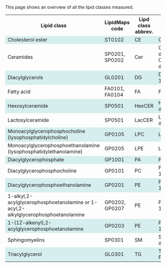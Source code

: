 This page shows an overview of all the lipid classes measured.

<style>
  tr:nth-child(even) {
    background-color: #D6EEEE;
  }
</style>

<table style="width:100%">
<tr>
  <th>Lipid class</th>
  <th>LipidMaps code</th>
  <th>Lipd class abbrev.</th>
  <th>Example</th>
</tr>
<tr>
  <td>Cholesterol ester</td>
  <td>ST0102</td>
  <td>CE</td>
  <td>CE 18:0</td>
</tr>
<tr>
  <td>Ceramides</td>
  <td>SP0201, SP0202</td>
  <td>Cer</td>
  <td>Cer d18:0/18:1, Cer d18:1/18:1</td>
</tr>
<tr>
  <td>Diacylglycerols</td>
  <td>GL0201</td>
  <td>DG</td>
  <td>DG 16:0_18:0</td>
</tr>
<tr>
  <td>Fatty acid</td>
  <td>FA0101, FA0104</td>
  <td>FA</td>
  <td>FA 18:0</td>
</tr>
<tr>
  <td>Hexosylceramide</td>
  <td>SP0501</td>
  <td>HexCER</td>
  <td>HexCER d18:1/18:0</td>
</tr>
<tr>
  <td>Lactosylceramide</td>
  <td>SP0501</td>
  <td>LacCER</td>
  <td>LacCER d18:1/18:0</td>
</tr>
<tr>
  <td>Monoacylglycerophosphocholine (lysophosphatidylcholine)</td>
  <td>GP0105</td>
  <td>LPC</td>
  <td>LPC 18:0</td>
</tr>
<tr>
  <td>Monoacylglycerophosphoethanolamine (lysophosphatidylethanolamine)</td>
  <td>GP0205</td>
  <td>LPE</td>
  <td>LPE 18:0</td>
</tr>
<tr>
  <td>Diacylglycerophosphate</td>
  <td>GP1001</td>
  <td>PA</td>
  <td>PA 36:1</td>
</tr>
<tr>
  <td>Diacylglycerophosphocholine</td>
  <td>GP0101</td>
  <td>PC</td>
  <td>PC 16:0_18:1</td>
</tr>
<tr>
  <td>Diacylglycerophosphoethanolamine</td>
  <td>GP0201</td>
  <td>PE</td>
  <td>PE 16:0_18:1</td>
</tr>
<tr>
  <td>1-alkyl,2-acylglycerophosphoetanolamine or 1-acyl,2-alkylglycerophosphoetanolamine</td>
  <td>GP0202, GP0207</td>
  <td>PE</td>
  <td>PE O-18:0/18:1</td>
</tr>
<tr>
  <td>1-(1Z-alkenyl),2-acylglycerophosphoetanolamine</td>
  <td>GP0203</td>
  <td>PE</td>
  <td>PE P-18:0/18:1</td>
</tr>
<tr>
  <td>Sphingomyelins</td>
  <td>SP0301</td>
  <td>SM</td>
  <td>SM d18:1/18:0</td>
</tr>
<tr>
  <td>Triacylglycerol</td>
  <td>GL0301</td>
  <td>TG</td>
  <td>TG 54:2-FA18:0</td>
</tr>
</table>